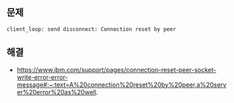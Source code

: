 ## 문제
```
client_loop: send disconnect: Connection reset by peer
```

## 해결

- https://www.ibm.com/support/pages/connection-reset-peer-socket-write-error-error-message#:~:text=A%20connection%20reset%20by%20peer,a%20server%20error%20as%20well.
